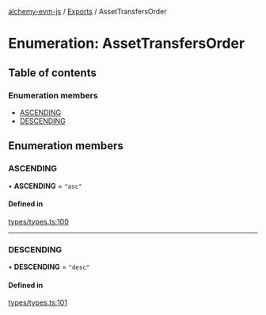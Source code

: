 [alchemy-evm-js](../README.md) / [Exports](../modules.md) / AssetTransfersOrder

# Enumeration: AssetTransfersOrder

## Table of contents

### Enumeration members

- [ASCENDING](AssetTransfersOrder.md#ascending)
- [DESCENDING](AssetTransfersOrder.md#descending)

## Enumeration members

### ASCENDING

• **ASCENDING** = `"asc"`

#### Defined in

[types/types.ts:100](https://github.com/alchemyplatform/alchemy-evm-js/blob/9408ee9/src/types/types.ts#L100)

___

### DESCENDING

• **DESCENDING** = `"desc"`

#### Defined in

[types/types.ts:101](https://github.com/alchemyplatform/alchemy-evm-js/blob/9408ee9/src/types/types.ts#L101)
